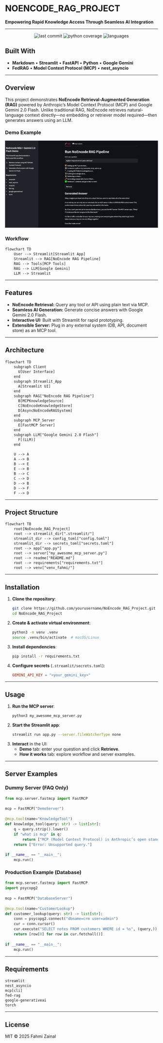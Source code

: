 # NOENCODE_RAG_PROJECT

**Empowering Rapid Knowledge Access Through Seamless AI Integration**

---

<p align="center">
  <img src="https://img.shields.io/badge/last%20commit-today-blue" alt="last commit">
  <img src="https://img.shields.io/badge/python-100%25-brightgreen" alt="python coverage">
  <img src="https://img.shields.io/badge/languages-1-lightgrey" alt="languages">
</p>

## Built With

- **Markdown** • **Streamlit** • **FastAPI** • **Python** • **Google Gemini**
- **FedRAG** • **Model Context Protocol (MCP)** • **nest_asyncio**

---

## Overview

This project demonstrates **NoEncode Retrieval-Augmented Generation (RAG)** powered by Anthropic’s Model Context Protocol (MCP) and Google Gemini 2.0 Flash. Unlike traditional RAG, NoEncode retrieves natural-language context directly—no embedding or retriever model required—then generates answers using an LLM.

### Demo Example
![alt text](assets/retrieve_answer.png)

### Workflow
```mermaid
flowchart TD
    User --> Streamlit[Streamlit App]
    Streamlit --> RAG[NoEncode RAG Pipeline]
    RAG --> Tools[MCP Tools]
    RAG --> LLM[Google Gemini]
    LLM --> Streamlit
```

---

## Features

- **NoEncode Retrieval:** Query any tool or API using plain text via MCP.
- **Seamless AI Generation:** Generate concise answers with Google Gemini 2.0 Flash.
- **Interactive UI:** Built with Streamlit for rapid prototyping.
- **Extensible Server:** Plug in any external system (DB, API, document store) as an MCP tool.

---

## Architecture

```mermaid
flowchart TD
    subgraph Client
      U[User Interface]
    end
    subgraph Streamlit_App
      A[Streamlit UI]
    end
    subgraph RAG["NoEncode RAG Pipeline"]
      B[MCPKnowledgeSource]
      C[NoEncodeKnowledgeStore]
      D[AsyncNoEncodeRAGSystem]
    end
    subgraph MCP_Server
      E[FastMCP Server]
    end
    subgraph LLM["Google Gemini 2.0 Flash"]
      F[(LLM)]
    end

    U --> A
    A --> B
    B --> E
    E --> B
    B --> C
    C --> D
    D --> B
    D --> F
    F --> D
```

---

## Project Structure

```mermaid
flowchart TB
    root[NoEncode_RAG_Project]
    root --> streamlit_dir[".streamlit/"]
    streamlit_dir --> config_toml["config.toml"]
    streamlit_dir --> secrets_toml["secrets.toml"]
    root --> app["app.py"]
    root --> server["my_awesome_mcp_server.py"]
    root --> readme["README.md"]
    root --> requirements["requirements.txt"]
    root --> venv["venv_fahmi/"]
```

---

## Installation

1. **Clone the repository**:
   ```bash
   git clone https://github.com/yourusername/NoEncode_RAG_Project.git
   cd NoEncode_RAG_Project
   ```
2. **Create & activate virtual environment**:
   ```bash
   python3 -m venv .venv
   source .venv/bin/activate  # macOS/Linux
   ```
3. **Install dependencies**:
   ```bash
   pip install -r requirements.txt
   ```
4. **Configure secrets** (`.streamlit/secrets.toml`):
   ```toml
   GEMINI_API_KEY = "<your_gemini_key>"
   ```

---

## Usage

1. **Run the MCP server**:
   ```bash
   python3 my_awesome_mcp_server.py
   ```
2. **Start the Streamlit app**:
   ```bash
   streamlit run app.py --server.fileWatcherType none
   ```
3. **Interact** in the UI:
   - **Demo** tab: enter your question and click **Retrieve**.
   - **How it works** tab: explore workflow and server examples.

---

## Server Examples

### Dummy Server (FAQ Only)
```python
from mcp.server.fastmcp import FastMCP

mcp = FastMCP("DemoServer")

@mcp.tool(name="KnowledgeTool")
def knowledge_tool(query: str) -> list[str]:
    q = query.strip().lower()
    if "what is mcp" in q:
        return ["MCP (Model Context Protocol) is Anthropic’s open standard for invoking tools..."]
    return ["Error: Unsupported query."]

if __name__ == "__main__":
    mcp.run()
```

### Production Example (Database)
```python
from mcp.server.fastmcp import FastMCP
import psycopg2

mcp = FastMCP("DatabaseServer")

@mcp.tool(name="CustomerLookup")
def customer_lookup(query: str) -> list[str]:
    conn = psycopg2.connect("dbname=crm user=admin")
    cur = conn.cursor()
    cur.execute("SELECT notes FROM customers WHERE id = %s", (query,))
    return [row[0] for row in cur.fetchall()]

if __name__ == "__main__":
    mcp.run()
```

---

## Requirements

```text
streamlit
nest_asyncio
mcp[cli]
fed-rag
google-generativeai
torch
```

---

## License

MIT © 2025 Fahmi Zainal
